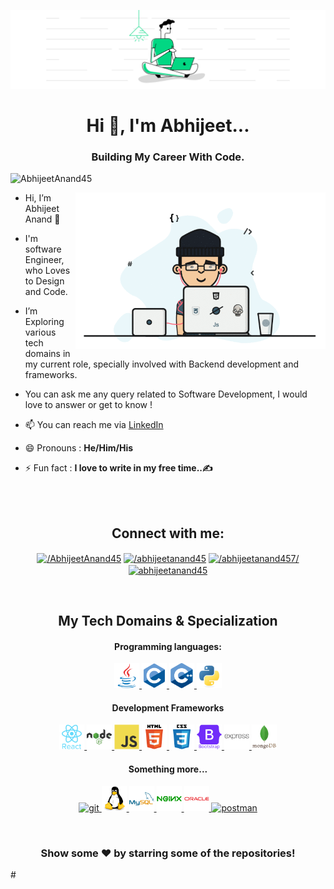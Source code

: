<!-- ##  Hi, I’m Abhijeet Anand 👋

- I'm software Engineer, who Loves to Design and Code.
- I’m Exploring various tech domains in my current role, specially involved with Backend development and frameworks.
- Loves to Design and Code.
- You can ask me any query related to Software Development, I would love to answer or get to know !
 
- 📫 You can reach me via [LinkedIn](https://www.linkedin.com/in/abhijeetanand21/) 
 -->

![](https://github.com/AbhijeetAnand45/AbhijeetAnand45/blob/main/banner.png)

<h1 align="center">Hi 👋, I'm Abhijeet...</h1>
<h3 align="center">Building My Career With Code.</h3>

<p align="left"> <img src="https://komarev.com/ghpvc/?username=AbhijeetAnand45&label=Profile%20views&color=0e75b6&style=flat" alt="AbhijeetAnand45" /> </p>
<a target="_blank">
  <img align="right" height="250" width="400" alt="GIF" src="https://github.com/AbhijeetAnand45/AbhijeetAnand45/blob/master/image.gif">
</a>

- Hi, I’m Abhijeet Anand 👋
- I'm software Engineer, who Loves to Design and Code.
- I’m Exploring various tech domains in my current role, specially involved with Backend development and frameworks.
- You can ask me any query related to Software Development, I would love to answer or get to know !
 
- 📫 You can reach me via [LinkedIn](https://www.linkedin.com/in/abhijeetanand21/) 
 - 😄 Pronouns : **He/Him/His**
- ⚡ Fun fact : **I love to write in my free time..✍**
<br />
<br />
<h2 align="center">Connect with me:</h2>
<p align="center">
<a href="https://twitter.com//AbhijeetAnand45" target="blank"><img align="center" src="https://cdn.jsdelivr.net/npm/simple-icons@3.0.1/icons/twitter.svg" alt="/AbhijeetAnand45" height="30" width="40"/></a>
<a href="https://linkedin.com/in//abhijeetanand45" target="blank"><img align="center" src="https://cdn.jsdelivr.net/npm/simple-icons@3.0.1/icons/linkedin.svg" alt="/abhijeetanand45" height="30" width="40" /></a>
<!-- <a href="https://fb.com//AbhijeetAnand45" target="blank"><img align="center" src="https://cdn.jsdelivr.net/npm/simple-icons@3.0.1/icons/facebook.svg" alt="/AbhijeetAnand45" height="30" width="40" /></a> -->
<a href="https://instagram.com//abhijeetanand457/" target="blank"><img align="center" src="https://cdn.jsdelivr.net/npm/simple-icons@3.0.1/icons/instagram.svg" alt="/abhijeetanand457/" height="30" width="40" /></a>
<a href="https://www.leetcode.com/abhijeetanand45" target="blank"><img align="center" src="https://cdn.jsdelivr.net/npm/simple-icons@3.0.1/icons/leetcode.svg" alt="abhijeetanand45" height="30" width="40" /></a>
</p>
<br />
<h2 align="center">My Tech Domains & Specialization</h2>
<h4 align="center">Programming languages:</h4>
<p align="center">
<a href="https://www.java.com" target="_blank"> <img src="https://raw.githubusercontent.com/devicons/devicon/master/icons/java/java-original.svg" alt="java" width="40" height="40"/> </a>
<a href="https://www.cprogramming.com/" target="_blank"> <img src="https://raw.githubusercontent.com/devicons/devicon/master/icons/c/c-original.svg" alt="c" width="40" height="40"/> </a>
<a href="https://www.w3schools.com/cpp/" target="_blank"> <img src="https://raw.githubusercontent.com/devicons/devicon/master/icons/cplusplus/cplusplus-original.svg" alt="cplusplus" width="40" height="40"/> </a>
<a href="https://www.python.org" target="_blank"> <img src="https://raw.githubusercontent.com/devicons/devicon/master/icons/python/python-original.svg" alt="python" width="40" height="40"/> </a>
</p>

<h4 align="center">Development Frameworks</h4>
<p align="center">
<a href="https://reactjs.org/" target="_blank"> <img src="https://raw.githubusercontent.com/devicons/devicon/master/icons/react/react-original-wordmark.svg" alt="react" width="40" height="40"/> </a>
<a href="https://nodejs.org" target="_blank"> <img src="https://raw.githubusercontent.com/devicons/devicon/master/icons/nodejs/nodejs-original-wordmark.svg" alt="nodejs" width="40" height="40"/> </a>
<a href="https://developer.mozilla.org/en-US/docs/Web/JavaScript" target="_blank"> <img src="https://raw.githubusercontent.com/devicons/devicon/master/icons/javascript/javascript-original.svg" alt="javascript" width="40" height="40"/> </a>
<a href="https://www.w3.org/html/" target="_blank"> <img src="https://raw.githubusercontent.com/devicons/devicon/master/icons/html5/html5-original-wordmark.svg" alt="html5" width="40" height="40"/> </a>
<a href="https://www.w3schools.com/css/" target="_blank"> <img src="https://raw.githubusercontent.com/devicons/devicon/master/icons/css3/css3-original-wordmark.svg" alt="css3" width="40" height="40"/> </a>
<a href="https://getbootstrap.com" target="_blank"> <img src="https://raw.githubusercontent.com/devicons/devicon/master/icons/bootstrap/bootstrap-plain-wordmark.svg" alt="bootstrap" width="40" height="40"/> </a>
<a href="https://expressjs.com" target="_blank"> <img src="https://raw.githubusercontent.com/devicons/devicon/master/icons/express/express-original-wordmark.svg" alt="express" width="40" height="40"/> </a>
<a href="https://www.mongodb.com/" target="_blank"> <img src="https://raw.githubusercontent.com/devicons/devicon/master/icons/mongodb/mongodb-original-wordmark.svg" alt="mongodb" width="40" height="40"/> </a>
</p>
<h4 align="center">Something more...</h4>
<p align="center">
 <a href="https://git-scm.com/" target="_blank"> <img src="https://www.vectorlogo.zone/logos/git-scm/git-scm-icon.svg" alt="git" width="40" height="40"/> </a>
 <a href="https://www.linux.org/" target="_blank"> <img src="https://raw.githubusercontent.com/devicons/devicon/master/icons/linux/linux-original.svg" alt="linux" width="40" height="40"/> </a>
  <a href="https://www.mysql.com/" target="_blank"> <img src="https://raw.githubusercontent.com/devicons/devicon/master/icons/mysql/mysql-original-wordmark.svg" alt="mysql" width="40" height="40"/> </a>
  <a href="https://www.nginx.com" target="_blank"> <img src="https://raw.githubusercontent.com/devicons/devicon/master/icons/nginx/nginx-original.svg" alt="nginx" width="40" height="40"/> </a>
  <a href="https://www.oracle.com/" target="_blank"> <img src="https://raw.githubusercontent.com/devicons/devicon/master/icons/oracle/oracle-original.svg" alt="oracle" width="40" height="40"/> </a>
  <a href="https://postman.com" target="_blank"> <img src="https://www.vectorlogo.zone/logos/getpostman/getpostman-icon.svg" alt="postman" width="40" height="40"/> </a>
</p>

<!--
#

<details open="">
<summary align="center">
  <g-emoji class="g-emoji" alias="chart_with_upwards_trend" fallback-src="https://github.githubassets.com/images/icons/emoji/unicode/1f4c8.png">📈</g-emoji>
  <strong>Github Stats : </strong>
  </summary>
<br>


<p align="center">
  <a href="https://github.com/AbhijeetAnand45">
    <img align="center" src="https://github-readme-stats.vercel.app/api?username=AbhijeetAnand45&show_icons=true&locale=en&hide_border=true&title_color=94b4a4&amp&icon_color=FFFFFF&amp&text_color=FFFFFF&amp&bg_color=000000&count_private=true&include_all_commits=true" alt="AbhijeetAnand45" />
  </a>
  <br />
  <br />
  <a href="https://github.com/AbhijeetAnand45">
    <img align="center" height="195px" src="https://github-readme-stats.vercel.app/api/top-langs/?username=AbhijeetAnand45&text_color=FFFFFF&bg_color=000000&title_color=94b4a4&langs_count=15&layout=compact&hide_border=true" />
  </a>
</p>
</details>

#
-->

<!--
<br />
<br />


<p align="center">
  <a href="https://archiveprogram.github.com/">
    <img alt="Github Arctic Vault Contributor" src = "https://github.com/JayantGoel001/JayantGoel001/blob/master/arctic.gif" width="100px" height="100px">
  </a>
</p>
-->
<br />
<h3 align="center">Show some ❤️ by starring some of the repositories!</h3>
#
